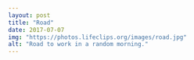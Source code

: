 ```yaml
---
layout: post
title: "Road"
date: 2017-07-07 
img: "https://photos.lifeclips.org/images/road.jpg"
alt: "Road to work in a random morning."
---
```


